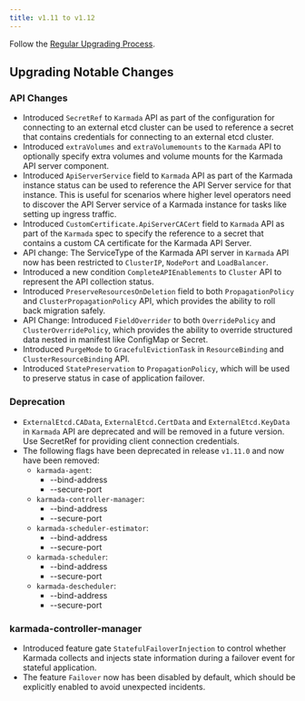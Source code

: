 ```yaml
---
title: v1.11 to v1.12
---
```


Follow the [Regular Upgrading Process](./README.md).

## Upgrading Notable Changes

### API Changes

- Introduced `SecretRef` to `Karmada` API as part of the configuration for connecting to an external etcd cluster can be used to reference a secret that contains credentials for connecting to an external etcd cluster.
- Introduced `extraVolumes` and `extraVolumemounts` to the `Karmada` API to optionally specify extra volumes and volume mounts for the Karmada API server component. 
- Introduced `ApiServerService` field to `Karmada` API as part of the Karmada instance status can be used to reference the API Server service for that instance. This is useful for scenarios where higher level operators need to discover the API Server service of a Karmada instance  for tasks like setting up ingress traffic. 
- Introduced `CustomCertificate.ApiServerCACert` field to `Karmada` API as part of the `Karmada` spec to specify the reference to a secret that contains a custom CA certificate for the Karmada API Server. 
- API change: The ServiceType of the Karmada API server in `Karmada` API now has been restricted to `ClusterIP`, `NodePort` and `LoadBalancer`. 
- Introduced a new condition `CompleteAPIEnablements` to `Cluster` API to represent the API collection status. 
- Introduced `PreserveResourcesOnDeletion` field to both `PropagationPolicy` and `ClusterPropagationPolicy` API, which provides the ability to roll back migration safely.
- API Change: Introduced `FieldOverrider` to both `OverridePolicy` and `ClusterOverridePolicy`, which provides the ability to override structured data nested in manifest like ConfigMap or Secret. 
- Introduced `PurgeMode` to `GracefulEvictionTask` in `ResourceBinding` and `ClusterResourceBinding` API. 
- Introduced `StatePreservation` to `PropagationPolicy`, which will be used to preserve status in case of application failover. 

### Deprecation

- `ExternalEtcd.CAData`, `ExternalEtcd.CertData` and `ExternalEtcd.KeyData` in `Karmada` API are deprecated and will be removed in a future version. Use SecretRef for providing client connection credentials. 
- The following flags have been deprecated in release `v1.11.0` and now have been removed:
    * `karmada-agent`: 
      * --bind-address
      * --secure-port
    * `karmada-controller-manager`: 
      * --bind-address 
      * --secure-port
    * `karmada-scheduler-estimator`:
      * --bind-address 
      * --secure-port
    * `karmada-scheduler`: 
      * --bind-address 
      * --secure-port
    * `karmada-descheduler`:
      * --bind-address 
      * --secure-port

### karmada-controller-manager

- Introduced feature gate `StatefulFailoverInjection` to control whether Karmada collects and injects state information during a failover event for stateful application.
- The feature `Failover` now has been disabled by default, which should be explicitly enabled to avoid unexpected incidents. 